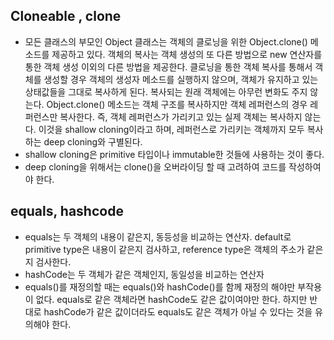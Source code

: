 ## Cloneable , clone
- 모든 클래스의 부모인 Object 클래스는 객체의 클로닝을 위한 Object.clone() 메소드를 제공하고 있다. 객체의 복사는 객체 생성의 또 다른 방법으로 new 연산자를 통한 객체 생성 이외의 다른 방법을 제공한다. 클로닝을 통한 객체 복사를 통해서 객체를 생성할 경우 객체의 생성자 메소드를 실행하지 않으며, 객체가 유지하고 있는 상태값들을 그대로 복사하게 된다. 복사되는 원래 객체에는 아무런 변화도 주지 않는다. Object.clone() 메소드는 객체 구조를 복사하지만 객체 레퍼런스의 경우 레퍼런스만 복사한다. 즉, 객체 레퍼런스가 가리키고 있는 실제 객체는 복사하지 않는다. 이것을 shallow cloning이라고 하며, 레퍼런스로 가리키는 객체까지 모두 복사하는 deep cloning와 구별된다.
- shallow cloning은 primitive 타입이나 immutable한 것들에 사용하는 것이 좋다. 
- deep cloning을 위해서는 clone()을 오버라이딩 할 때 고려하여 코드를 작성하여야 한다.

## equals, hashcode
- equals는 두 객체의 내용이 같은지, 동등성을 비교하는 연산자. default로 primitive type은 내용이 같은지 검사하고, reference type은 객체의 주소가 같은지 검사한다. 
- hashCode는 두 객체가 같은 객체인지, 동일성을 비교하는 연산자
- equals()를 재정의할 때는 equals()와 hashCode()를 함께 재정의 해야만 부작용이 없다. equals로 같은 객체라면 hashCode도 같은 값이여야만 한다. 하지만 반대로 hashCode가 같은 값이더라도 equals도 같은 객체가 아닐 수 있다는 것을 유의해야 한다. 
